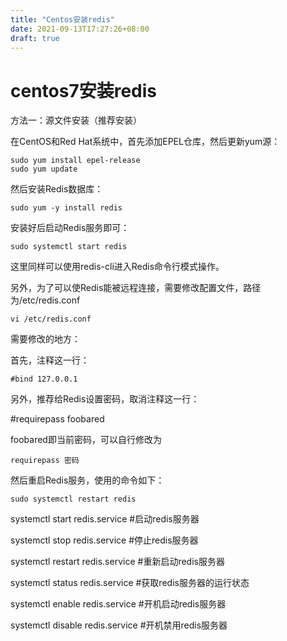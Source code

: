 ```yaml
---
title: "Centos安装redis"
date: 2021-09-13T17:27:26+08:00
draft: true
---
```


# centos7安装redis

方法一：源文件安装（推荐安装）

在CentOS和Red Hat系统中，首先添加EPEL仓库，然后更新yum源：

```text
sudo yum install epel-release
sudo yum update
```

然后安装Redis数据库：

```text
sudo yum -y install redis
```

安装好后启动Redis服务即可：

```text
sudo systemctl start redis
```

这里同样可以使用redis-cli进入Redis命令行模式操作。

另外，为了可以使Redis能被远程连接，需要修改配置文件，路径为/etc/redis.conf

```text
vi /etc/redis.conf
```

需要修改的地方：

首先，注释这一行：

```text
#bind 127.0.0.1
```

另外，推荐给Redis设置密码，取消注释这一行：

\#requirepass foobared

foobared即当前密码，可以自行修改为

```text
requirepass 密码
```

然后重启Redis服务，使用的命令如下：

```text
sudo systemctl restart redis
```



systemctl start redis.service #启动redis服务器

systemctl stop redis.service #停止redis服务器

systemctl restart redis.service #重新启动redis服务器

systemctl status redis.service #获取redis服务器的运行状态

systemctl enable redis.service #开机启动redis服务器

systemctl disable redis.service #开机禁用redis服务器

